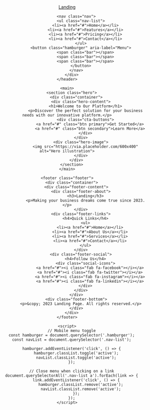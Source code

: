 <!DOCTYPE html>
<html lang="en">
<head>
    <meta charset="UTF-8">
    <meta name="viewport" content="width=device-width, initial-scale=1.0">
    <title>Simple Landing Page</title>
    <link rel="stylesheet" href="style.css">
    <link rel="stylesheet" href="https://cdnjs.cloudflare.com/ajax/libs/font-awesome/6.4.0/css/all.min.css">
</head>
<body>
    <header class="header">
        <div class="container">
            <a href="#" class="logo">Landing</a>
            
            <nav class="nav">
                <ul class="nav-list">
                    <li><a href="#">Home</a></li>
                    <li><a href="#">Features</a></li>
                    <li><a href="#">Pricing</a></li>
                    <li><a href="#">Contact</a></li>
                </ul>
                <button class="hamburger" aria-label="Menu">
                    <span class="bar"></span>
                    <span class="bar"></span>
                    <span class="bar"></span>
                </button>
            </nav>
        </div>
    </header>
    
    <main>
        <section class="hero">
            <div class="container">
                <div class="hero-content">
                    <h1>Welcome to Our Platform</h1>
                    <p>Discover the perfect solution for your business needs with our innovative platform.</p>
                    <div class="cta-buttons">
                        <a href="#" class="btn primary">Get Started</a>
                        <a href="#" class="btn secondary">Learn More</a>
                    </div>
                </div>
                <div class="hero-image">
                    <img src="https://via.placeholder.com/600x400" alt="Hero illustration">
                </div>
            </div>
        </section>
    </main>
    
    <footer class="footer">
        <div class="container">
            <div class="footer-content">
                <div class="footer-about">
                    <h3>Landing</h3>
                    <p>Making your business dreams come true since 2023.</p>
                </div>
                <div class="footer-links">
                    <h4>Quick Links</h4>
                    <ul>
                        <li><a href="#">Home</a></li>
                        <li><a href="#">About Us</a></li>
                        <li><a href="#">Services</a></li>
                        <li><a href="#">Contact</a></li>
                    </ul>
                </div>
                <div class="footer-social">
                    <h4>Follow Us</h4>
                    <div class="social-icons">
                        <a href="#"><i class="fab fa-facebook"></i></a>
                        <a href="#"><i class="fab fa-twitter"></i></a>
                        <a href="#"><i class="fab fa-instagram"></i></a>
                        <a href="#"><i class="fab fa-linkedin"></i></a>
                    </div>
                </div>
            </div>
            <div class="footer-bottom">
                <p>&copy; 2023 Landing Page. All rights reserved.</p>
            </div>
        </div>
    </footer>

    <script>
        // Mobile menu toggle
        const hamburger = document.querySelector('.hamburger');
        const navList = document.querySelector('.nav-list');

        hamburger.addEventListener('click', () => {
            hamburger.classList.toggle('active');
            navList.classList.toggle('active');
        });

        // Close menu when clicking on a link
        document.querySelectorAll('.nav-list a').forEach(link => {
            link.addEventListener('click', () => {
                hamburger.classList.remove('active');
                navList.classList.remove('active');
            });
        });
    </script>
</body>
</html>
